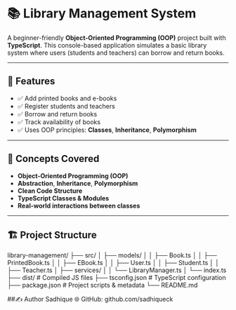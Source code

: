 # 📚 Library Management System

A beginner-friendly **Object-Oriented Programming (OOP)** project built with **TypeScript**. This console-based application simulates a basic library system where users (students and teachers) can borrow and return books.

---

## 🚀 Features

- ✅ Add printed books and e-books
- ✅ Register students and teachers
- ✅ Borrow and return books
- ✅ Track availability of books
- ✅ Uses OOP principles: **Classes**, **Inheritance**, **Polymorphism**

---

## 🧠 Concepts Covered

- **Object-Oriented Programming (OOP)**
- **Abstraction**, **Inheritance**, **Polymorphism**
- **Clean Code Structure**
- **TypeScript Classes & Modules**
- **Real-world interactions between classes**

---

## 🏗️ Project Structure

library-management/
├── src/
│ ├── models/
│ │ ├── Book.ts
│ │ ├── PrintedBook.ts
│ │ ├── EBook.ts
│ │ ├── User.ts
│ │ ├── Student.ts
│ │ ├── Teacher.ts
│ ├── services/
│ │ └── LibraryManager.ts
│ └── index.ts
├── dist/ # Compiled JS files
├── tsconfig.json # TypeScript configuration
├── package.json # Project scripts & metadata
└── README.md

##✍️ Author
Sadhique
🌐 GitHub: github.com/sadhiqueck
